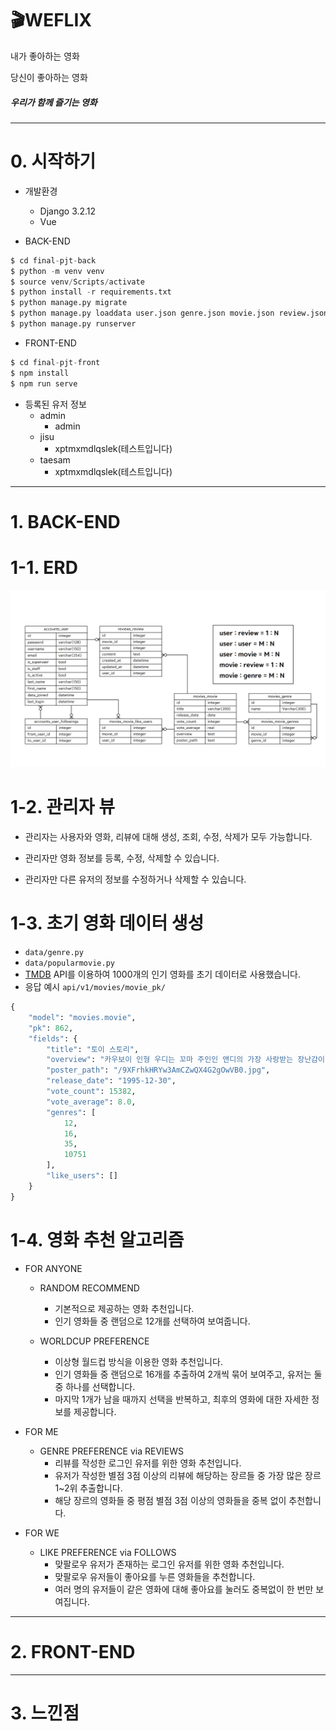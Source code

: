 # 🎬WEFLIX

내가 좋아하는 영화

당신이 좋아하는 영화

##### 우리가 함께 즐기는 영화

------------------------------

# 0. 시작하기

- 개발환경
  - Django 3.2.12
  - Vue

- BACK-END

```python
$ cd final-pjt-back
$ python -m venv venv
$ source venv/Scripts/activate
$ python install -r requirements.txt
$ python manage.py migrate
$ python manage.py loaddata user.json genre.json movie.json review.json
$ python manage.py runserver
```

- FRONT-END

```python
$ cd final-pjt-front
$ npm install
$ npm run serve
```

- 등록된 유저 정보
  - admin
    - admin
  - jisu
    - xptmxmdlqslek(테스트입니다)
  - taesam
    - xptmxmdlqslek(테스트입니다)



------------------------------------

# 1. BACK-END



# 1-1. ERD

![ERD](README.assets/ERD.png)



# 1-2. 관리자 뷰

- 관리자는 사용자와 영화, 리뷰에 대해 생성, 조회, 수정, 삭제가 모두 가능합니다.

- 관리자만 영화 정보를 등록, 수정, 삭제할 수 있습니다.

- 관리자만 다른 유저의 정보를 수정하거나 삭제할 수 있습니다.



# 1-3. 초기 영화 데이터 생성

- `data/genre.py`
- `data/popularmovie.py`
- [TMDB](https://www.themoviedb.org/?language=ko) API를 이용하여 1000개의 인기 영화를 초기 데이터로 사용했습니다. 
- 응답 예시 `api/v1/movies/movie_pk/`

```python
{
    "model": "movies.movie",
    "pk": 862,
    "fields": {
        "title": "토이 스토리",
        "overview": "카우보이 인형 우디는 꼬마 주인인 앤디의 가장 사랑받는 장난감이다. 그러나 어느날 버즈라는 새로운 장난감이 등장한다.  버즈는 최신형 장난감으로 레이저 빔 등의 첨단장비를 갖추고 있으나, 버즈는 자신이 장난감임을 인식하지 못하고 자신이 우주에서 온 전사이며 자신이 갖춘 장비로 하늘을 날 수 있다고 믿고 있다. 버즈의 허상을 상처받지 않고 인식시켜 주려는 우디와 친구들. 그러나 뜻밖의 사고가 일어난다. 옆집 개에게 버즈가 납치당하고 이런 버즈를 구하기 위해 우디와 친구들은 구조대를 조직해 버즈를 구하러 가는데...",
        "poster_path": "/9XFrhkHRYw3AmCZwQX4G2gOwVB0.jpg",
        "release_date": "1995-12-30",
        "vote_count": 15382,
        "vote_average": 8.0,
        "genres": [
            12,
            16,
            35,
            10751
        ],
        "like_users": []
    }
}
```



# 1-4. 영화 추천 알고리즘

- FOR ANYONE

  - RANDOM RECOMMEND
    - 기본적으로 제공하는 영화 추천입니다.
    - 인기 영화들 중 랜덤으로 12개를 선택하여 보여줍니다.

  - WORLDCUP PREFERENCE
    - 이상형 월드컵 방식을 이용한 영화 추천입니다.
    - 인기 영화들 중 랜덤으로 16개를 추출하여 2개씩 묶어 보여주고, 유저는 둘 중 하나를 선택합니다.
    - 마지막 1개가 남을 때까지 선택을 반복하고, 최후의 영화에 대한 자세한 정보를 제공합니다.



- FOR ME
  - GENRE PREFERENCE via REVIEWS
    - 리뷰를 작성한 로그인 유저를 위한 영화 추천입니다.
    - 유저가 작성한 별점 3점 이상의 리뷰에 해당하는 장르들 중 가장 많은 장르 1~2위 추출합니다.
    - 해당 장르의 영화들 중 평점 별점 3점 이상의 영화들을 중복 없이 추천합니다.



- FOR WE
  - LIKE PREFERENCE via FOLLOWS
    - 맞팔로우 유저가 존재하는 로그인 유저를 위한 영화 추천입니다.
    - 맞팔로우 유저들이 좋아요를 누른 영화들을 추천합니다.
    - 여러 명의 유저들이 같은 영화에 대해 좋아요를 눌러도 중복없이 한 번만 보여집니다.



------------------

# 2. FRONT-END





--------------------

# 3. 느낀점